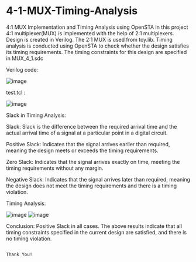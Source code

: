 # 4-1-MUX-Timing-Analysis
4:1 MUX Implementation and Timing Analysis using OpenSTA
In this project 4:1 multiplexer(MUX) is implemented with the help of 2:1 multiplexers.
Design is created in Verilog.
The 2:1 MUX is used from toy.lib.
Timing analysis is conducted using OpenSTA to check whether the design satisfies its timing requirements.
The timing constraints for this design are specified in MUX_4_1.sdc

Verilog code:

![image](https://github.com/user-attachments/assets/4e76403f-8a01-4be5-9941-e2cbe89b31d5)


test.tcl    :

![image](https://github.com/user-attachments/assets/c68fcf42-a183-428b-9cbc-8e798475a981)


Slack in Timing Analysis:

  Slack: Slack is the difference between the required arrival time and the actual arrival time of a signal at a particular point in a digital circuit.
  
  Positive Slack: Indicates that the signal arrives earlier than required, meaning the design meets or exceeds the timing requirements.
  
  Zero Slack: Indicates that the signal arrives exactly on time, meeting the timing requirements without any margin.
  
  Negative Slack: Indicates that the signal arrives later than required, meaning the design does not meet the timing requirements and there is a timing violation.
  

Timing Analysis:



![image](https://github.com/user-attachments/assets/32290fd6-6c7e-44fc-a906-11254eb4c8b7)
![image](https://github.com/user-attachments/assets/5046d604-80e2-4347-9d4c-4844951c5a8c)

Conclusion: Positive Slack in all cases.
            The above results indicate that all timing constraints specified in the current design are satisfied, and there is no timing violation.

                                                                        Thank You!

